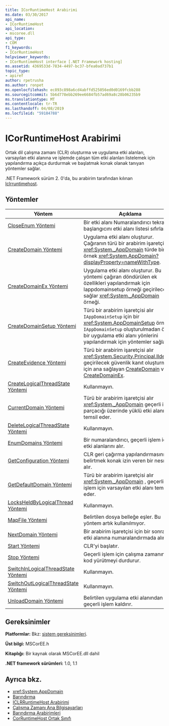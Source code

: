 ```yaml
---
title: ICorRuntimeHost Arabirimi
ms.date: 03/30/2017
api_name:
- ICorRuntimeHost
api_location:
- mscoree.dll
api_type:
- COM
f1_keywords:
- ICorRuntimeHost
helpviewer_keywords:
- ICorRuntimeHost interface [.NET Framework hosting]
ms.assetid: 4369533d-7834-4497-bc37-bfea0ad737b1
topic_type:
- apiref
author: rpetrusha
ms.author: ronpet
ms.openlocfilehash: ec893c898a6cd4abffd525056ed0d0169fcbb288
ms.sourcegitcommit: 5b6d778ebb269ee6684fb57ad69a8c28b06235b9
ms.translationtype: MT
ms.contentlocale: tr-TR
ms.lasthandoff: 04/08/2019
ms.locfileid: "59184788"
---
```

# <a name="icorruntimehost-interface"></a>ICorRuntimeHost Arabirimi
Ortak dil çalışma zamanı (CLR) oluşturma ve uygulama etki alanları, varsayılan etki alanına ve işlemde çalışan tüm etki alanları listelemek için yapılandırma açıkça durdurmak ve başlatmak konak olanak tanıyan yöntemler sağlar.  
  
 .NET Framework sürüm 2. 0'da, bu arabirim tarafından kılınan [Iclrruntimehost](../../../../docs/framework/unmanaged-api/hosting/iclrruntimehost-interface.md).  
  
## <a name="methods"></a>Yöntemler  
  
|Yöntem|Açıklama|  
|------------|-----------------|  
|[CloseEnum Yöntemi](../../../../docs/framework/unmanaged-api/hosting/icorruntimehost-closeenum-method.md)|Bir etki alanı Numaralandırıcı tekrar başlangıcını etki alanı listesi sıfırlar.|  
|[CreateDomain Yöntemi](../../../../docs/framework/unmanaged-api/hosting/icorruntimehost-createdomain-method.md)|Uygulama etki alanı oluşturur. Çağıranın türü bir arabirim işaretçisi alır <xref:System._AppDomain> türde bir örnek <xref:System.AppDomain?displayProperty=nameWithType>.|  
|[CreateDomainEx Yöntemi](../../../../docs/framework/unmanaged-api/hosting/icorruntimehost-createdomainex-method.md)|Uygulama etki alanı oluşturur. Bu yöntemi çağıran döndürülen ek özellikleri yapılandırmak için Iappdomainsetup örneği geçirilecek sağlar <xref:System._AppDomain> örneği.|  
|[CreateDomainSetup Yöntemi](../../../../docs/framework/unmanaged-api/hosting/icorruntimehost-createdomainsetup-method.md)|Türü bir arabirim işaretçisi alır `IAppDomainSetup` için bir <xref:System.AppDomainSetup> örneği. `IAppDomainSetup` oluşturulmadan önce bir uygulama etki alanı yönlerini yapılandırmak için yöntemler sağlar.|  
|[CreateEvidence Yöntemi](../../../../docs/framework/unmanaged-api/hosting/icorruntimehost-createevidence-method.md)|Türü bir arabirim işaretçisi alır <xref:System.Security.Principal.IIdentity>, geçirilecek güvenlik kanıt oluşturmak için ana sağlayan [CreateDomain](../../../../docs/framework/unmanaged-api/hosting/icorruntimehost-createdomain-method.md) veya [CreateDomainEx](../../../../docs/framework/unmanaged-api/hosting/icorruntimehost-createdomainex-method.md).|  
|[CreateLogicalThreadState Yöntemi](../../../../docs/framework/unmanaged-api/hosting/icorruntimehost-createlogicalthreadstate-method.md)|Kullanmayın.|  
|[CurrentDomain Yöntemi](../../../../docs/framework/unmanaged-api/hosting/icorruntimehost-currentdomain-method.md)|Türü bir arabirim işaretçisi alır <xref:System._AppDomain> geçerli iş parçacığı üzerinde yüklü etki alanı temsil eder.|  
|[DeleteLogicalThreadState Yöntemi](../../../../docs/framework/unmanaged-api/hosting/icorruntimehost-deletelogicalthreadstate-method.md)|Kullanmayın.|  
|[EnumDomains Yöntemi](../../../../docs/framework/unmanaged-api/hosting/icorruntimehost-enumdomains-method.md)|Bir numaralandırıcı, geçerli işlem için etki alanlarını alır.|  
|[GetConfiguration Yöntemi](../../../../docs/framework/unmanaged-api/hosting/icorruntimehost-getconfiguration-method.md)|CLR geri çağırma yapılandırmasını belirtmek konak izin veren bir nesneyi alır.|  
|[GetDefaultDomain Yöntemi](../../../../docs/framework/unmanaged-api/hosting/icorruntimehost-getdefaultdomain-method.md)|Türü bir arabirim işaretçisi alır <xref:System._AppDomain> , geçerli işlem için varsayılan etki alanı temsil eder.|  
|[LocksHeldByLogicalThread Yöntemi](../../../../docs/framework/unmanaged-api/hosting/icorruntimehost-locksheldbylogicalthread-method.md)|Kullanmayın.|  
|[MapFile Yöntemi](../../../../docs/framework/unmanaged-api/hosting/icorruntimehost-mapfile-method.md)|Belirtilen dosya belleğe eşler. Bu yöntem artık kullanılmıyor.|  
|[NextDomain Yöntemi](../../../../docs/framework/unmanaged-api/hosting/icorruntimehost-nextdomain-method.md)|Bir arabirim işaretçisi için bir sonraki etki alanına numaralandırmada alır.|  
|[Start Yöntemi](../../../../docs/framework/unmanaged-api/hosting/icorruntimehost-start-method.md)|CLR'yi başlatır.|  
|[Stop Yöntemi](../../../../docs/framework/unmanaged-api/hosting/icorruntimehost-stop-method.md)|Geçerli işlem için çalışma zamanında kod yürütmeyi durdurur.|  
|[SwitchInLogicalThreadState Yöntemi](../../../../docs/framework/unmanaged-api/hosting/icorruntimehost-switchinlogicalthreadstate-method.md)|Kullanmayın.|  
|[SwitchOutLogicalThreadState Yöntemi](../../../../docs/framework/unmanaged-api/hosting/icorruntimehost-switchoutlogicalthreadstate-method.md)|Kullanmayın.|  
|[UnloadDomain Yöntemi](../../../../docs/framework/unmanaged-api/hosting/icorruntimehost-unloaddomain-method.md)|Belirtilen uygulama etki alanından geçerli işlem kaldırır.|  
  
## <a name="requirements"></a>Gereksinimler  
 **Platformlar:** Bkz: [sistem gereksinimleri](../../../../docs/framework/get-started/system-requirements.md).  
  
 **Üst bilgi:** MSCorEE.h  
  
 **Kitaplığı:** Bir kaynak olarak MSCorEE.dll dahil  
  
 **.NET framework sürümleri:** 1.0, 1.1  
  
## <a name="see-also"></a>Ayrıca bkz.

- <xref:System.AppDomain>
- [Barındırma](../../../../docs/framework/unmanaged-api/hosting/index.md)
- [ICLRRuntimeHost Arabirimi](../../../../docs/framework/unmanaged-api/hosting/iclrruntimehost-interface.md)
- [Çalışma Zamanı Ana Bilgisayarları](https://docs.microsoft.com/previous-versions/dotnet/netframework-4.0/a51xd4ze(v=vs.100))
- [Barındırma Arabirimleri](../../../../docs/framework/unmanaged-api/hosting/hosting-interfaces.md)
- [CorRuntimeHost Ortak Sınıfı](../../../../docs/framework/unmanaged-api/hosting/corruntimehost-coclass.md)
